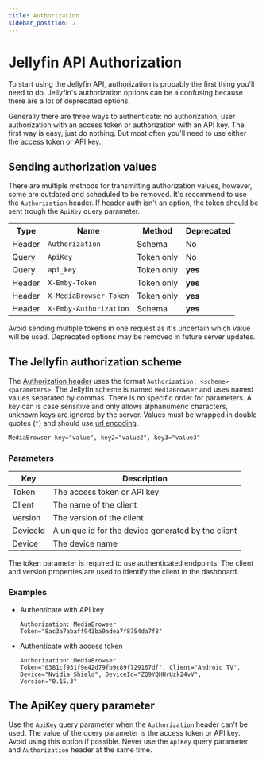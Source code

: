 ```yaml
---
title: Authorization
sidebar_position: 2
---
```


# Jellyfin API Authorization

To start using the Jellyfin API, authorization is probably the first thing you'll need to do. Jellyfin's authorization options can be a confusing because there are a lot of deprecated options.

Generally there are three ways to authenticate: no authorization, user authorization with an access token or authorization with an API key. The first way is easy, just do nothing. But most often you'll need to use either the access token or API key.

## Sending authorization values

There are multiple methods for transmitting authorization values, however, some are outdated and scheduled to be removed.
It's recommend to use the `Authorization` header. If header auth isn't an option, the token should be sent trough the `ApiKey` query parameter.

| Type   | Name                   | Method     | Deprecated |
| ------ | ---------------------- | ---------- | ---------- |
| Header | `Authorization`        | Schema     | No         |
| Query  | `ApiKey`               | Token only | No         |
| Query  | `api_key`              | Token only | **yes**    |
| Header | `X-Emby-Token`         | Token only | **yes**    |
| Header | `X-MediaBrowser-Token` | Token only | **yes**    |
| Header | `X-Emby-Authorization` | Schema     | **yes**    |

Avoid sending multiple tokens in one request as it's uncertain which value will be used. Deprecated options may be removed in future server updates.

## The Jellyfin authorization scheme

The [Authorization header](https://developer.mozilla.org/en-US/docs/Web/HTTP/Headers/Authorization) uses the format `Authorization: <scheme> <parameters>`. The Jellyfin scheme is named `MediaBrowser` and uses named values separated by commas. There is no specific order for parameters. A key can is case sensitive and only allows alphanumeric characters, unknown keys are ignored by the server. Values must be wrapped in double quotes (`"`) and should use [url encoding](https://en.wikipedia.org/wiki/URL_encoding).

```txt
MediaBrowser key="value", key2="value2", key3="value3"
```

### Parameters

| Key      | Description                                        |
| -------- | -------------------------------------------------- |
| Token    | The access token or API key                        |
| Client   | The name of the client                             |
| Version  | The version of the client                          |
| DeviceId | A unique id for the device generated by the client |
| Device   | The device name                                    |

The token parameter is required to use authenticated endpoints. The client and version properties are used to identify the client in the dashboard.

### Examples

- Authenticate with API key

  ```http
  Authorization: MediaBrowser Token="8ac3a7abaff943ba9adea7f8754da7f8"
  ```

- Authenticate with access token

  ```http
  Authorization: MediaBrowser Token="0381cf931f9e42d79fb9c89f729167df", Client="Android TV", Device="Nvidia Shield", DeviceId="ZQ9YQHHrUzk24vV", Version="0.15.3"
  ```

## The ApiKey query parameter

Use the `ApiKey` query parameter when the `Authorization` header can't be used. The value of the query parameter is the access token or API key. Avoid using this option if possible. Never use the `ApiKey` query parameter and `Authorization` header at the same time.
